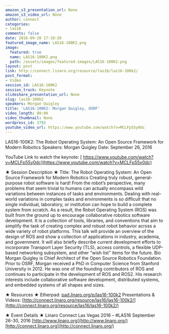 ```yaml
---
amazon_s3_presentation_url: None
amazon_s3_video_url: None
author: connect
categories:
- las16
comments: false
date: 2016-09-20 17:10:26
featured_image_name: LAS16-100K2.png
image:
  featured: true
  name: LAS16-100K2.png
  path: /assets/images/featured-images/LAS16-100K2.png
layout: post
link: http://connect.linaro.org/resource/las16/las16-100k2/
post_format:
- Video
session_id: LAS16-100K2
session_track: Keynote
slideshare_presentation_url: None
slug: las16-100k2
speakers: Morgan Quigley
title: 'LAS16-100K2: Morgan Quigley, OSRF'
video_length: 00:00
video_thumbnail: None
wordpress_id: 3792
youtube_video_url: https://www.youtube.com/watch?v=MCLFp55y0dc
---
```


LAS16-100K2: The Robot Operating System: An Open Source Framework for Modern Robotics
Speakers: Morgan Quigley
Date: September 26, 2016

YouTube Link to watch the keynote: [ https://www.youtube.com/watch?v=MCLFp55y0dc](https://www.youtube.com/watch?v=MCLFp55y0dc)

★ Session Description ★
Title: The Robot Operating System: An Open Source Framework for Modern Robotics
Creating truly robust, general-purpose robot software is hard! From the robot’s perspective, many problems that seem trivial to humans can actually encompass wild variations between instances of tasks and environments. Dealing with real-world variations in complex tasks and environments is so difficult that no single individual, laboratory, or institution can hope to build a complete system from scratch.
As a result, the Robot Operating System (ROS) was built from the ground up to encourage collaborative robotics software development. It is a collection of tools, libraries, and conventions that aim to simplify the task of creating complex and robust robot behavior across a wide variety of robot platforms. This talk will provide an overview of the design of ROS and show a collection of applications in industry, academia, and government. It will also briefly describe current development efforts to incorporate Transport Layer Security (TLS), access controls, a flexible UDP-based networking subsystem, and other “wish list” items for the future.
Bio
Morgan Quigley is Chief Architect of the Open Source Robotics Foundation. Prior to OSRF, Morgan received a PhD in Computer Science from Stanford University in 2012. He was one of the founding contributors of ROS and continues to participate in the development of ROS and ROS2. His research interests include collaborative software development, distributed systems, and embedded systems of all shapes and sizes.

★ Resources ★
Etherpad: [pad.linaro.org/p/las16-100k2](https://las16.pathable.com/meetings/pad.linaro.org/p/las16-100k2)
Presentations & Videos: [http://connect.linaro.org/resource/las16/las16-100k2/](http://connect.linaro.org/resource/las16/las16-100k2/)

★ Event Details ★
Linaro Connect Las Vegas 2016 – #LAS16
September 26-30, 2016
[http://www.linaro.org](http://www.linaro.org/)
[http://connect.linaro.org](http://connect.linaro.org/)